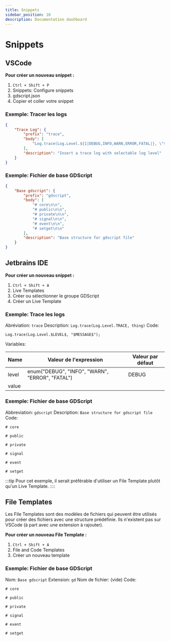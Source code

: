 ```yaml
---
title: Snippets
sidebar_position: 10
description: Documentation dashboard
---
```


# Snippets


## VSCode

**Pour créer un nouveau snippet :**

1. `Ctrl + Shift + P`
2. Snippets: Configure snippets
3. gdscript.json
4. Copier et coller votre snippet

### Exemple: Tracer les logs

```json
{
	"Trace Log": {
		"prefix": "trace",
		"body": [
			"Log.trace(Log.Level.${1|DEBUG,INFO,WARN,ERROR,FATAL|}, \"$2\");"
		],
		"description": "Insert a trace log with selectable log level"
	}
}
```

### Exemple: Fichier de base GDScript

```json
{
	"Base gdscript": {
		"prefix": "gdscript",
		"body": [
			"# core\n\n",
			"# public\n\n",
			"# private\n\n",
			"# signal\n\n",
			"# event\n\n",
			"# setget\n\n"
		],
		"description": "Base structure for gdscript file"
	}
}
```

## Jetbrains IDE

**Pour créer un nouveau snippet :**

1. `Ctrl + Shift + A`
2. Live Templates
3. Créer ou sélectionner le groupe GDScript
4. Créer un Live Template

### Exemple: Trace les logs

Abréviation: `trace`
Description: `Log.trace(Log.Level.TRACE, thing)`
Code:
```gdscript
Log.trace(Log.Level.$LEVEL$, "$MESSAGE$");
```

Variables: 

| Name  | Valeur de l'expression                          | Valeur par défaut |
|-------|-------------------------------------------------|-------------------|
| level | enum("DEBUG", "INFO", "WARN", "ERROR", "FATAL") | DEBUG             |
| value |                                                 |                   |


### Exemple: Fichier de base GDScript

Abbreviation: `gdscript`
Description: `Base structure for gdscript file`
Code:
```gdscript
# core

# public

# private

# signal

# event

# setget
```

:::tip
Pour cet exemple, il serait préférable d'utiliser un File Template plutôt qu'un Live Template.
::::

## File Templates

Les File Templates sont des modèles de fichiers qui peuvent être utilisés pour créer des fichiers avec une structure prédéfinie.
Ils n'existent pas sur VSCode (à part avec une extension à rajouter).

**Pour créer un nouveau File Template :**

1. `Ctrl + Shift + A`
2. File and Code Templates
3. Créer un nouveau template

### Exemple: Fichier de base GDScript

Nom: `Base gdscript`
Extension: `gd`
Nom de fichier: (vide)
Code:
```gdscript
# core

# public

# private

# signal

# event

# setget
```

